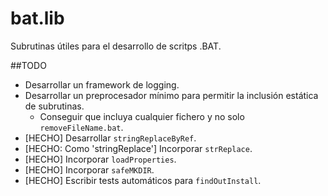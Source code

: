 # bat.lib
Subrutinas útiles para el desarrollo de scritps .BAT.

##TODO
* Desarrollar un framework de logging.
* Desarrollar un preprocesador mínimo para permitir la inclusión estática de
subrutinas.
  * Conseguir que incluya cualquier fichero y no solo `removeFileName.bat`.
* [HECHO] Desarrollar `stringReplaceByRef`.
* [HECHO: Como 'stringReplace'] Incorporar `strReplace`.
* [HECHO] Incorporar `loadProperties`.
* [HECHO] Incorporar `safeMKDIR`.
* [HECHO] Escribir tests automáticos para `findOutInstall`.
